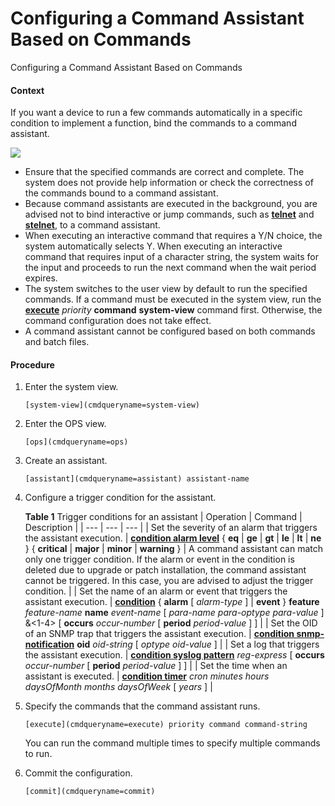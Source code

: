 Configuring a Command Assistant Based on Commands
=================================================

Configuring a Command Assistant Based on Commands

#### Context

If you want a device to run a few commands automatically in a specific condition to implement a function, bind the commands to a command assistant.

![](public_sys-resources/note_3.0-en-us.png) 

* Ensure that the specified commands are correct and complete. The system does not provide help information or check the correctness of the commands bound to a command assistant.
* Because command assistants are executed in the background, you are advised not to bind interactive or jump commands, such as [**telnet**](cmdqueryname=telnet) and [**stelnet**](cmdqueryname=stelnet), to a command assistant.
* When executing an interactive command that requires a Y/N choice, the system automatically selects Y. When executing an interactive command that requires input of a character string, the system waits for the input and proceeds to run the next command when the wait period expires.
* The system switches to the user view by default to run the specified commands. If a command must be executed in the system view, run the [**execute**](cmdqueryname=execute) *priority* **command** **system-view** command first. Otherwise, the command configuration does not take effect.
* A command assistant cannot be configured based on both commands and batch files.


#### Procedure

1. Enter the system view.
   
   
   ```
   [system-view](cmdqueryname=system-view)
   ```
2. Enter the OPS view.
   
   
   ```
   [ops](cmdqueryname=ops)
   ```
3. Create an assistant.
   
   
   ```
   [assistant](cmdqueryname=assistant) assistant-name
   ```
4. Configure a trigger condition for the assistant.
   
   
   
   **Table 1** Trigger conditions for an assistant
   | Operation | Command | Description |
   | --- | --- | --- |
   | Set the severity of an alarm that triggers the assistant execution. | [**condition alarm level**](cmdqueryname=condition+alarm+level) { **eq** | **ge** | **gt** | **le** | **lt** | **ne** } { **critical** | **major** | **minor** | **warning** } | A command assistant can match only one trigger condition.  If the alarm or event in the condition is deleted due to upgrade or patch installation, the command assistant cannot be triggered. In this case, you are advised to adjust the trigger condition. |
   | Set the name of an alarm or event that triggers the assistant execution. | [**condition**](cmdqueryname=condition) { **alarm** [ *alarm-type* ] | **event** } **feature** *feature-name* **name** *event-name* [ *para-name* *para-optype* *para-value* ] &<1-4> [ **occurs** *occur-number* [ **period** *period-value* ] ] |
   | Set the OID of an SNMP trap that triggers the assistant execution. | [**condition snmp-notification**](cmdqueryname=condition+snmp-notification) **oid** *oid-string* [ *optype* *oid-value* ] |
   | Set a log that triggers the assistant execution. | [**condition syslog pattern**](cmdqueryname=condition+syslog+pattern) *reg-express* [ **occurs** *occur-number* [ **period** *period-value* ] ] |
   | Set the time when an assistant is executed. | [**condition timer**](cmdqueryname=condition+timer) *cron* *minutes* *hours* *daysOfMonth* *months* *daysOfWeek* [ *years* ] |
5. Specify the commands that the command assistant runs. 
   
   
   ```
   [execute](cmdqueryname=execute) priority command command-string
   ```
   
   
   
   You can run the command multiple times to specify multiple commands to run.
6. Commit the configuration.
   
   
   ```
   [commit](cmdqueryname=commit)
   ```